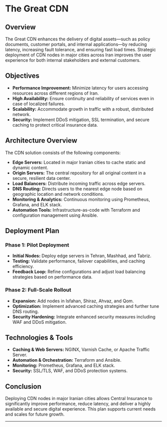 # The Great CDN 

## Overview

The Great CDN enhances the delivery of digital assets—such as policy documents, customer portals, and internal applications—by reducing latency, increasing fault tolerance, and ensuring fast load times. Strategic deployment of CDN nodes in major cities across Iran improves the user experience for both internal stakeholders and external customers.

## Objectives

- **Performance Improvement:** Minimize latency for users accessing resources across different regions of Iran.
- **High Availability:** Ensure continuity and reliability of services even in case of localized failures.
- **Scalability:** Accommodate growth in traffic with a robust, distributed network.
- **Security:** Implement DDoS mitigation, SSL termination, and secure caching to protect critical insurance data.

## Architecture Overview

The CDN solution consists of the following components:
- **Edge Servers:** Located in major Iranian cities to cache static and dynamic content.
- **Origin Servers:** The central repository for all original content in a secure, resilient data center.
- **Load Balancers:** Distribute incoming traffic across edge servers.
- **DNS Routing:** Directs users to the nearest edge node based on geographic location and network conditions.
- **Monitoring & Analytics:** Continuous monitoring using Prometheus, Grafana, and ELK stack.
- **Automation Tools:** Infrastructure-as-code with Terraform and configuration management using Ansible.

## Deployment Plan

### Phase 1: Pilot Deployment
- **Initial Nodes:** Deploy edge servers in Tehran, Mashhad, and Tabriz.
- **Testing:** Validate performance, failover capabilities, and caching efficiency.
- **Feedback Loop:** Refine configurations and adjust load balancing strategies based on performance data.

### Phase 2: Full-Scale Rollout
- **Expansion:** Add nodes in Isfahan, Shiraz, Ahvaz, and Qom.
- **Optimization:** Implement advanced caching strategies and further tune DNS routing.
- **Security Hardening:** Integrate enhanced security measures including WAF and DDoS mitigation.

## Technologies & Tools

- **Caching & Web Servers:** NGINX, Varnish Cache, or Apache Traffic Server.
- **Automation & Orchestration:** Terraform and Ansible.
- **Monitoring:** Prometheus, Grafana, and ELK stack.
- **Security:** SSL/TLS, WAF, and DDoS protection systems.

## Conclusion

Deploying CDN nodes in major Iranian cities allows Central Insurance to significantly improve performance, reduce latency, and deliver a highly available and secure digital experience. This plan supports current needs and scales for future growth.

---

